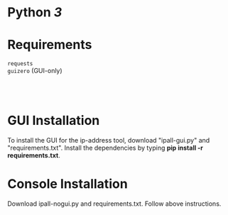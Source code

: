 # Python <i>3</i>

# Requirements
<code>requests</code>
<br>
<code>guizero</code> (GUI-only)

<br>
<br>

# GUI Installation
To install the GUI for the ip-address tool, download "ipall-gui.py" and "requirements.txt". Install the dependencies by typing
<b>pip install -r requirements.txt</b>.

# Console Installation
Download ipall-nogui.py and requirements.txt. Follow above instructions.
